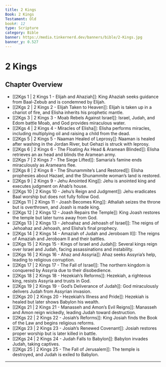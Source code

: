 ```yaml
---
title: 2 Kings
Book: 2 Kings
Testament: Old
book#: 12
type: Scripture
category: Bible
banner: https://media.tinkernerd.dev/banners/bible/2-Kings.jpg
banner_y: 0.527
---
```


# 2 Kings #

## Chapter Overview

- [[2Kgs 1 | 2 Kings 1 - Elijah and Ahaziah]]: King Ahaziah seeks guidance from Baal-Zebub and is condemned by Elijah.
- [[2Kgs 2 | 2 Kings 2 - Elijah Taken to Heaven]]: Elijah is taken up in a chariot of fire, and Elisha inherits his prophetic mantle.
- [[2Kgs 3 | 2 Kings 3 - Moab Rebels Against Israel]]: Israel, Judah, and Edom battle Moab, and God provides miraculous water.
- [[2Kgs 4 | 2 Kings 4 - Miracles of Elisha]]: Elisha performs miracles, including multiplying oil and raising a child from the dead.
- [[2Kgs 5 | 2 Kings 5 - Naaman Healed of Leprosy]]: Naaman is healed after washing in the Jordan River, but Gehazi is struck with leprosy.
- [[2Kgs 6 | 2 Kings 6 - The Floating Ax Head & Aramean Blinded]]: Elisha retrieves an ax head and blinds the Aramean army.
- [[2Kgs 7 | 2 Kings 7 - The Siege Lifted]]: Samaria’s famine ends miraculously as Arameans flee.
- [[2Kgs 8 | 2 Kings 8 - The Shunammite’s Land Restored]]: Elisha prophesies about Hazael, and the Shunammite woman’s land is restored.
- [[2Kgs 9 | 2 Kings 9 - Jehu Anointed King]]: Jehu is anointed king and executes judgment on Ahab’s house.
- [[2Kgs 10 | 2 Kings 10 - Jehu’s Reign and Judgment]]: Jehu eradicates Baal worship but does not fully follow God.
- [[2Kgs 11 | 2 Kings 11 - Joash Becomes King]]: Athaliah seizes the throne but is overthrown, and Joash is made king.
- [[2Kgs 12 | 2 Kings 12 - Joash Repairs the Temple]]: King Joash restores the temple but later turns away from God.
- [[2Kgs 13 | 2 Kings 13 - Jehoahaz and Jehoash of Israel]]: The reigns of Jehoahaz and Jehoash, and Elisha’s final prophecy.
- [[2Kgs 14 | 2 Kings 14 - Amaziah of Judah and Jeroboam II]]: The reigns of Amaziah and Jeroboam II and their battles.
- [[2Kgs 15 | 2 Kings 15 - Kings of Israel and Judah]]: Several kings reign over Israel and Judah, facing assassinations and instability.
- [[2Kgs 16 | 2 Kings 16 - Ahaz and Assyria]]: Ahaz seeks Assyria’s help, leading to religious corruption.
- [[2Kgs 17 | 2 Kings 17 - The Fall of Israel]]: The northern kingdom is conquered by Assyria due to their disobedience.
- [[2Kgs 18 | 2 Kings 18 - Hezekiah’s Reforms]]: Hezekiah, a righteous king, resists Assyria and trusts in God.
- [[2Kgs 19 | 2 Kings 19 - God’s Deliverance of Judah]]: God miraculously delivers Judah from Assyrian invasion.
- [[2Kgs 20 | 2 Kings 20 - Hezekiah’s Illness and Pride]]: Hezekiah is healed but later shows Babylon his wealth.
- [[2Kgs 21 | 2 Kings 21 - Manasseh and Amon’s Evil Reigns]]: Manasseh and Amon reign wickedly, leading Judah toward destruction.
- [[2Kgs 22 | 2 Kings 22 - Josiah’s Reforms]]: King Josiah finds the Book of the Law and begins religious reforms.
- [[2Kgs 23 | 2 Kings 23 - Josiah’s Renewed Covenant]]: Josiah restores proper worship but is later killed in battle.
- [[2Kgs 24 | 2 Kings 24 - Judah Falls to Babylon]]: Babylon invades Judah, taking captives.
- [[2Kgs 25 | 2 Kings 25 - The Fall of Jerusalem]]: The temple is destroyed, and Judah is exiled to Babylon.

---

